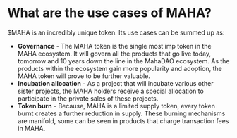 # What are the use cases of MAHA?

$MAHA is an incredibly unique token. Its use cases can be summed up as:

* **Governance** - The MAHA token is the single most imp token in the MAHA ecosystem. It will govern all the products that go live today, tomorrow and 10 years down the line in the MahaDAO ecosystem. As the products within the ecosystem gain more popularity and adoption, the MAHA token will prove to be further valuable.
* **Incubation allocation** - As a project that will incubate various other sister projects, the MAHA holders receive a special allocation to participate in the private sales of these projects.
* **Token burn** - Because, MAHA is a limited supply token, every token burnt creates a further reduction in supply. These burning mechanisms are manifold, some can be seen in products that charge transaction fees in MAHA.

